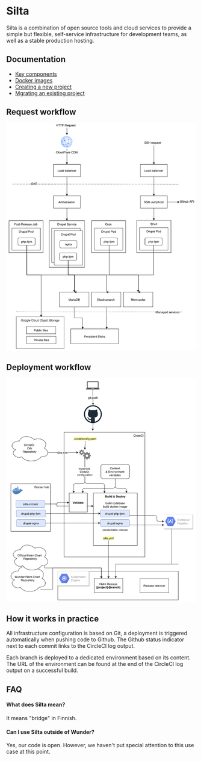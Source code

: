 # Silta

Silta is a combination of open source tools and cloud services to provide a 
simple but flexible, self-service infrastructure for development teams, as well 
as a stable production hosting.

## Documentation

- [Key components](docs/key_components.md)
- [Docker images](docs/docker_images.md)
- [Creating a new project](docs/creating_a_new_project.md)
- [Mgrating an existing project](docs/migrating_existing_project.md)



## Request workflow
![request workflow](docs/img/Silta%20request%20workflow.png)

## Deployment workflow
![deployment workflow](docs/img/Silta%20deployment%20workflow.png)

## How it works in practice

All infrastructure configuration is based on Git, a deployment is triggered automatically when pushing code to Github. 
The Github status indicator next to each commit links to the CircleCI log output. 

Each branch is deployed to a dedicated environment based on its content. The URL of the 
environment can be found at the end of the CircleCI log output on a successful build.    


## FAQ

#### What does Silta mean?
It means "bridge" in Finnish.

#### Can I use Silta outside of Wunder?
Yes, our code is open. However, we haven't put special attention to this use case at this point.
